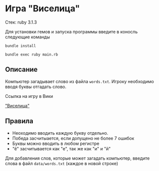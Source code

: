 # Игра "Виселица"

Стек: ruby 3.1.3

Для установки гемов и запуска программы введите в коносль следующие команды
```
bundle install

bundle exec ruby main.rb
```

## Описание
Компьютер загадывает слово из файла `words.txt`. Игроку необходимо вводя буквы отгадать слово.

Ссылка на игру в Вики

["Виселица"](https://ru.wikipedia.org/wiki/%D0%92%D0%B8%D1%81%D0%B5%D0%BB%D0%B8%D1%86%D0%B0_(%D0%B8%D0%B3%D1%80%D0%B0))

## Правила
- Неоходимо вводить каждую букву отдельно.
- Победа засчитыается, если допущено не более 7 ошибок
- Буквы можно вводить в любом регистре
- "ё" засчитывается как "е", так же как "и" и "й"

Для добавления слов, которые может загадать компьютер, введите слова в файл `data/words.txt` (каждое в новой строке)
